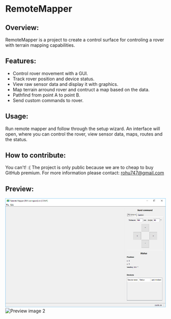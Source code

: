 # RemoteMapper

Overview:
-
RemoteMapper is a project to create a control surface for controling a rover with terrain mapping capabilities.

Features:
-
* Control rover movement with a GUI.
* Track rover position and device status.
* View raw sensor data and display it with graphics.
* Map terrain arround rover and contruct a map based on the data.
* Pathfind from point A to point B.
* Send custom commands to rover.

Usage:
-
Run remote mapper and follow through the setup wizard.
An interface will open, where you can control the rover, view sensor data, maps, routes and the status.

How to contribute:
-
You can't! :( The project is only public because we are to cheap to buy GitHub premium.
For more information please contact: rohu747@gmail.com

Preview:
-
<img src="/imgs/Capture.png" alt="Preview image 1"/>
<img src="/docs/Capture2.png" alt="Preview image 2"/>
